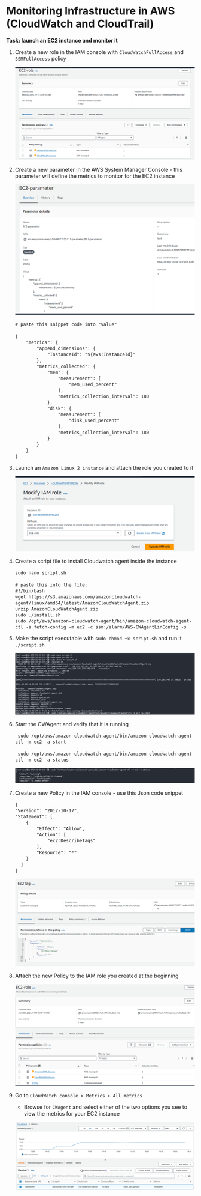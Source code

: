 # Monitoring Infrastructure in AWS (CloudWatch and CloudTrail)

**Task: launch an EC2 instance and monitor it**

1. Create a new role in the IAM console with `CloudWatchFullAccess` and `SSMFullAccess` policy

    ![image](./screenshots/create_role.png)


2. Create a new parameter in the AWS System Manager Console - this parameter will define the metrics to monitor for the EC2 instance
 
    ![image](./screenshots/create_parameter.png)

    ```
    # paste this snippet code into "value" 

    {
        "metrics": {
            "append_dimensions": {
                "InstanceId": "${aws:InstanceId}"
            },
            "metrics_collected": {
                "mem": {
                    "measurement": [
                        "mem_used_percent"
                    ],
                    "metrics_collection_interval": 180
                },
                "disk": {
                    "measurement": [
                        "disk_used_percent"
                    ],
                    "metrics_collection_interval": 180
                }
            }
        }
    }
    ```


3. Launch an `Amazon Linux 2 instance` and attach the role you created to it

    ![image](./screenshots/attach_role.png)


4. Create a script file to install Cloudwatch agent inside the instance

    ```
    sudo nano script.sh

    # paste this into the file:
    #!/bin/bash
    wget https://s3.amazonaws.com/amazoncloudwatch-agent/linux/amd64/latest/AmazonCloudWatchAgent.zip
    unzip AmazonCloudWatchAgent.zip
    sudo ./install.sh
    sudo /opt/aws/amazon-cloudwatch-agent/bin/amazon-cloudwatch-agent-ctl -a fetch-config -m ec2 -c ssm:/alarm/AWS-CWAgentLinConfig -s
    ```

5. Make the script executable with `sudo chmod +x script.sh` and run it `./script.sh`

    ![image](./screenshots/run_script.png)


6. Start the CWAgent and verify that it is running

    ```
     sudo /opt/aws/amazon-cloudwatch-agent/bin/amazon-cloudwatch-agent-ctl -m ec2 -a start

     sudo /opt/aws/amazon-cloudwatch-agent/bin/amazon-cloudwatch-agent-ctl -m ec2 -a status
    ```
 
    ![image](./screenshots/cwagent_status.png)

7. Create a new Policy in the IAM console - use this Json code snippet 

    ```
    {
    "Version": "2012-10-17",
    "Statement": [
        {
            "Effect": "Allow",
            "Action": [
                "ec2:DescribeTags"
            ],
            "Resource": "*"
        }
      ]
    }
    ```
    ![image](./screenshots/create_policy.png)


8. Attach the new Policy to the IAM  role you created at the beginning

    ![image](./screenshots/attach_policy.png)


9. Go to `CloudWatch console > Metrics > All metrics`

    - Browse for `CWAgent` and select either of the two options you see to view the metrics for your EC2 instance

    ![image](./screenshots/metrics.png)